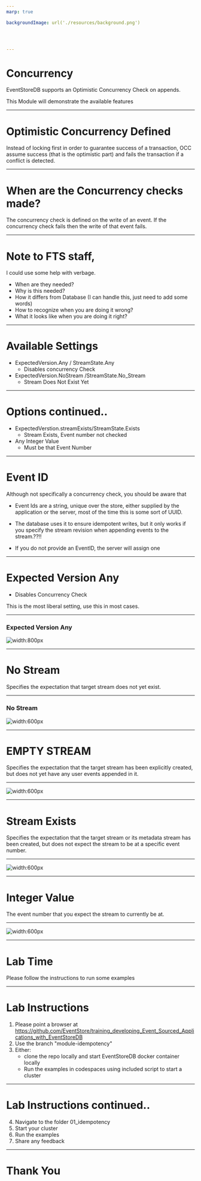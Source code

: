 ```yaml
---
marp: true

backgroundImage: url('./resources/background.png')




---
```

<!-- color: white -->
<!-- The color directive will be inherited
Probably need to learn how to set it globally and override it
locally
 -->
<!-- paginate: true -->
<!-- paginate adds slide numbers, we start on the second -->
# Concurrency 

EventStoreDB supports an Optimistic Concurrency Check on appends. 

This Module will demonstrate the available features

---

<!-- backgroundImage: url('./resources/Lab_background.png') -->
<!-- color: black -->

# Optimistic Concurrency Defined


Instead of locking first in order to guarantee success of a transaction, OCC assume success (that is the optimistic part) and fails the transaction if a conflict is detected.

---

# When are the Concurrency checks made?

The concurrency check is defined on the write of an event. If the concurrency check fails then the write of that event fails.


---
# Note to FTS staff, 

I could use some help with verbage.
* When are they needed?
* Why is this needed?
* How it differs from Database (I can handle this, just need to add some words)
* How to recognize when you are doing it wrong?
* What it looks like when you are doing it right?

---


# Available Settings

* ExpectedVersion.Any / StreamState.Any
   * Disables concurrency Check
* ExpectedVersion.NoStream /StreamState.No_Stream
  * Stream Does Not Exist Yet

---
# Options continued..  
* ExpectedVerstion.streamExists/StreamState.Exists
    * Stream Exists, Event number not checked
* Any Integer Value
    * Must be that Event Number



---
# Event ID

Although not specifically a concurrency check, you should be aware that 
* Event Ids are a string, unique over the store, either supplied by the application or the server, most of the time this is some sort of UUID.

* The database uses it to ensure idempotent writes, but it only works if you specify the stream revision when appending events to the stream.??!!

* If you do not provide an EventID, the server will assign one 


---
# Expected Version Any

* Disables Concurrency Check

This is the most liberal setting, use this in most cases.

---
<style scoped>
section {
  display: flex;
  flex-direction: column;
  justify-content: center;
  text-align: center;
}

</style>
### Expected Version Any

![width:800px](./resources/Any.svg)


---
# No Stream

Specifies the expectation that target stream does not yet exist.

---
<style scoped>
section {
  display: flex;
  flex-direction: column;
  justify-content: center;
  text-align: center;
}

</style>
### No Stream

![width:600px ](./resources/NoStream.svg)

---
# EMPTY STREAM

Specifies the expectation that the target stream has been explicitly created, but does not yet have any user events appended in it.

---
<style scoped>
section {
  display: flex;
  flex-direction: column;
  justify-content: center;
  text-align: center;
}

</style>
![width:600px](./resources/EmptyStream.svg)


---
# Stream Exists

Specifies the expectation that the target stream or its metadata stream has been created, but does not expect the stream to be at a specific event number.

---
<style scoped>
section {
  display: flex;
  flex-direction: column;
  justify-content: center;
  text-align: center;
}

</style>
![width:600px](./resources/StreamExists.svg)

---

# Integer Value

The event number that you expect the stream to currently be at.

---
<style scoped>
section {
  display: flex;
  flex-direction: column;
  justify-content: center;
  text-align: center;
}

</style>
![width:600px](./resources/IntegerValue.svg)



---
<!-- backgroundImage: url('./resources/background.png') -->
<!-- color: white -->
# Lab Time



Please follow the instructions to run some examples





---
<!-- backgroundImage: url('./resources/Lab_background.png') -->
<!-- color: black -->

# Lab Instructions

1. Please point a browser at https://github.com/EventStore/training_developing_Event_Sourced_Applications_with_EventStoreDB
2. Use the branch "module-idempotency"
3. Either:
    * clone the repo locally and start EventStoreDB docker container locally
    * Run the examples in codespaces using included script to start a cluster

 ---

 # Lab Instructions continued..

 4. Navigate to the folder 01_idempotency
 5. Start your cluster
 6. Run the examples 
 7. Share any feedback




---
<!-- backgroundImage: url('./resources/background.png') -->
<!-- color: white -->


# Thank You





